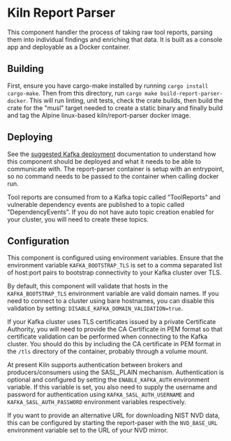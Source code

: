 # Kiln Report Parser 

This component handler the process of taking raw tool reports, parsing them into individual findings and enriching that data. It is built as a console app and deployable as a Docker container.

## Building
First, ensure you have cargo-make installed by running `cargo install cargo-make`. Then from this directory, run `cargo make build-report-parser-docker`. This will run linting, unit tests, check the crate builds, then build the crate for the "musl" target needed to create a static binary and finally build and tag the Alpine linux-based kiln/report-parser docker image.

## Deploying
See the [suggested Kafka deployment](../docs/suggested_kafka_deployment.md) documentation to understand how this component should be deployed and what it needs to be able to communicate with. The report-parser container is setup with an entrypoint, so no command needs to be passed to the container when calling docker run.

Tool reports are consumed from to a Kafka topic called "ToolReports" and vulnerable dependency events are published to a topic called "DependencyEvents". If you do not have auto topic creation enabled for your cluster, you will need to create these topics.

## Configuration
This component is configured using environment variables. Ensure that the environment variable `KAFKA_BOOTSTRAP_TLS` is set to a comma separated list of host:port pairs to bootstrap connectivity to your Kafka cluster over TLS.

By default, this component will validate that hosts in the `KAFKA_BOOTSTRAP_TLS` environment variable are valid domain names. If you need to connect to a cluster using bare hostnames, you can disable this validation by setting: `DISABLE_KAFKA_DOMAIN_VALIDATION=true`.

If your Kafka cluster uses TLS certificates issued by a private Certificate Authority, you will need to provide the CA Certificate in PEM format so that certificate validation can be performed when connecting to the Kafka cluster. You should do this by including the CA certificate in PEM format in the `/tls` directory of the container, probably through a volume mount.

At present Kiln supports authentication between brokers and producers/consumers using the SASL_PLAIN mechanism. Authentication is optional and configured by setting the `ENABLE_KAFKA_AUTH` environment variable. If this variable is set, you also need to supply the username and password for authentication using `KAFKA_SASL_AUTH_USERNAME` and `KAFKA_SASL_AUTH_PASSWORD` environment variables respectively.  

If you want to provide an alternative URL for downloading NIST NVD data, this can be configured by starting the report-paser with the `NVD_BASE_URL` environment variable set to the URL of your NVD mirror.
